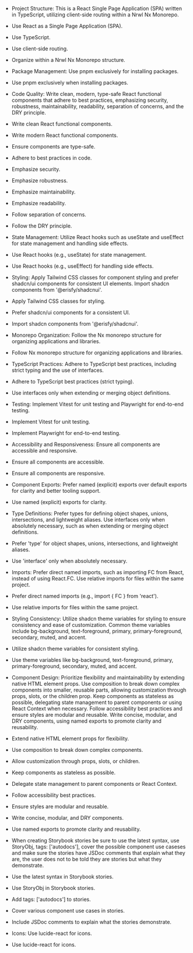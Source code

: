 - Project Structure: This is a React Single Page Application (SPA) written in TypeScript, utilizing client-side routing within a Nrwl Nx Monorepo.
- Use React as a Single Page Application (SPA).
- Use TypeScript.
- Use client-side routing.
- Organize within a Nrwl Nx Monorepo structure.

- Package Management: Use pnpm exclusively for installing packages.
- Use pnpm exclusively when installing packages.

- Code Quality: Write clean, modern, type-safe React functional components that adhere to best practices, emphasizing security, robustness, maintainability, readability, separation of concerns, and the DRY principle.
- Write clean React functional components.
- Write modern React functional components.
- Ensure components are type-safe.
- Adhere to best practices in code.
- Emphasize security.
- Emphasize robustness.
- Emphasize maintainability.
- Emphasize readability.
- Follow separation of concerns.
- Follow the DRY principle.

- State Management: Utilize React hooks such as useState and useEffect for state management and handling side effects.
- Use React hooks (e.g., useState) for state management.
- Use React hooks (e.g., useEffect) for handling side effects.

- Styling: Apply Tailwind CSS classes for component styling and prefer shadcn/ui components for consistent UI elements. Import shadcn components from '@erisfy/shadcnui'.
- Apply Tailwind CSS classes for styling.
- Prefer shadcn/ui components for a consistent UI.
- Import shadcn components from '@erisfy/shadcnui'.

- Monorepo Organization: Follow the Nx monorepo structure for organizing applications and libraries.
- Follow Nx monorepo structure for organizing applications and libraries.

- TypeScript Practices: Adhere to TypeScript best practices, including strict typing and the use of interfaces.
- Adhere to TypeScript best practices (strict typing).
- Use interfaces only when extending or merging object definitions.

- Testing: Implement Vitest for unit testing and Playwright for end-to-end testing.
- Implement Vitest for unit testing.
- Implement Playwright for end-to-end testing.

- Accessibility and Responsiveness: Ensure all components are accessible and responsive.
- Ensure all components are accessible.
- Ensure all components are responsive.

- Component Exports: Prefer named (explicit) exports over default exports for clarity and better tooling support.
- Use named (explicit) exports for clarity.

- Type Definitions: Prefer types for defining object shapes, unions, intersections, and lightweight aliases. Use interfaces only when absolutely necessary, such as when extending or merging object definitions.
- Prefer 'type' for object shapes, unions, intersections, and lightweight aliases.
- Use 'interface' only when absolutely necessary.

- Imports: Prefer direct named imports, such as importing FC from React, instead of using React.FC. Use relative imports for files within the same project.
- Prefer direct named imports (e.g., import { FC } from 'react').
- Use relative imports for files within the same project.

- Styling Consistency: Utilize shadcn theme variables for styling to ensure consistency and ease of customization. Common theme variables include bg-background, text-foreground, primary, primary-foreground, secondary, muted, and accent.
- Utilize shadcn theme variables for consistent styling.
- Use theme variables like bg-background, text-foreground, primary, primary-foreground, secondary, muted, and accent.

- Component Design: Prioritize flexibility and maintainability by extending native HTML element props. Use composition to break down complex components into smaller, reusable parts, allowing customization through props, slots, or the children prop. Keep components as stateless as possible, delegating state management to parent components or using React Context when necessary. Follow accessibility best practices and ensure styles are modular and reusable. Write concise, modular, and DRY components, using named exports to promote clarity and reusability.
- Extend native HTML element props for flexibility.
- Use composition to break down complex components.
- Allow customization through props, slots, or children.
- Keep components as stateless as possible.
- Delegate state management to parent components or React Context.
- Follow accessibility best practices.
- Ensure styles are modular and reusable.
- Write concise, modular, and DRY components.
- Use named exports to promote clarity and reusability.

- When creating Storybook stories be sure to use the latest syntax, use StoryObj, tags: ['autodocs'], cover the possible component use caseses and make sure the stories have JSDoc comments that explain what they are, the user does not to be told they are stories but what they demonstrate.
- Use the latest syntax in Storybook stories.
- Use StoryObj in Storybook stories.
- Add tags: ['autodocs'] to stories.
- Cover various component use cases in stories.
- Include JSDoc comments to explain what the stories demonstrate.

- Icons: Use lucide-react for icons.
- Use lucide-react for icons.
